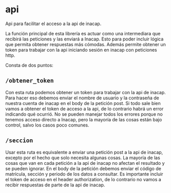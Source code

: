 # api
Api para facilitar el acceso a la api de inacap.

La función principal de esta librería es actuar como una intermediara que
recibirá las peticiones y las enviará a Inacap. Esto para poder incluir lógica
que permita obtener respuestas más cómodas. Además permite obtener un token
para trabajar con la api iniciando sesión en inacap con peticiones http.

Consta de dos puntos:

## `/obtener_token`
Con esta ruta podemos obtener un token para trabajar con la api de inacap. Para
hacer eso debemos enviar el nombre de usuario y la contraseña de nuestra cuenta
de inacap en el body de la petición post. Si todo sale bien vamos a obtener el
token de acceso a la api, de lo contrario habrá un error indicando qué ocurrió.
No se pueden manejar todos los errores porque no tenemos acceso directo a
Inacap, pero la mayoría de las cosas están bajo control, salvo los casos poco
comunes.

## `/seccion`
Usar esta ruta es equivalente a enviar una petición post a la api de inacap,
excepto por el hecho que solo necesita algunas cosas. La mayoría de las cosas
que van en cada petición a la api de inacap no afectan el resultado y se pueden
ignorar. En el body de la petición debemos enviar el código de matrícula,
sección y periodo de los datos a consultar. Es importante incluir el token de
acceso en el header authorization, de lo contrario no vamos a recibir
respuestas de parte de la api de inacap.
